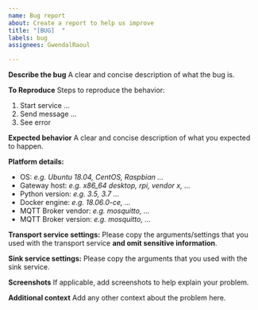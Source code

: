 ```yaml
---
name: Bug report
about: Create a report to help us improve
title: "[BUG]  "
labels: bug
assignees: GwendalRaoul

---
```


**Describe the bug**
A clear and concise description of what the bug is.

**To Reproduce**
Steps to reproduce the behavior:
1. Start service ...
2. Send message ...
3. See error

**Expected behavior**
A clear and concise description of what you expected to happen.

**Platform details:**
 - OS: *e.g. Ubuntu 18.04, CentOS, Raspbian ...*
 - Gateway host: *e.g. x86_64 desktop, rpi, vendor x, ...*
 - Python version: *e.g. 3.5, 3.7 ...*
 - Docker engine: *e.g. 18.06.0-ce, ...*
 - MQTT Broker vendor: *e.g. mosquitto, ...*
 - MQTT Broker version: *e.g. mosquitto, ...*

**Transport service settings:**
Please copy the arguments/settings that you used with the transport service **and omit sensitive information**.

**Sink service settings:**
Please copy the arguments that you used with the sink service.

**Screenshots**
If applicable, add screenshots to help explain your problem.

**Additional context**
Add any other context about the problem here.
